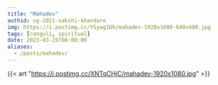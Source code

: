```yaml
---
title: "Mahadev"
authid: ug-2021-sakshi-khandare
img: https://i.postimg.cc/YSywg1Dh/mahadev-1920x1080-640x480.jpg
tags: [rangoli, spiritual]
date: 2023-03-25T06:00:00
aliases:
  - /posts/mahadev/
---
```


{{< art "https://i.postimg.cc/XNTqCHjC/mahadev-1920x1080.jpg" >}}
